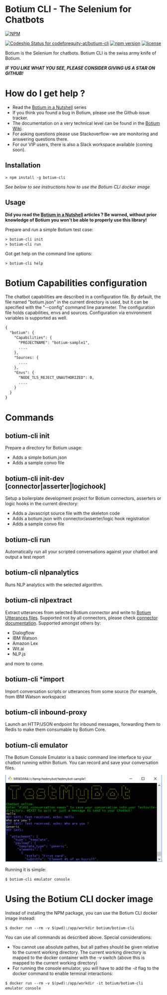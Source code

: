 Botium CLI - The Selenium for Chatbots
======================================

[![NPM](https://nodei.co/npm/botium-cli.png?downloads=true&downloadRank=true&stars=true)](https://nodei.co/npm/botium-cli/)

[ ![Codeship Status for codeforequity-at/botium-cli](https://app.codeship.com/projects/4d7fd410-18ab-0136-6ab1-6e2b4bb62b94/status?branch=master)](https://app.codeship.com/projects/283938)
[![npm version](https://badge.fury.io/js/botium-cli.svg)](https://badge.fury.io/js/botium-cli)
[![license](https://img.shields.io/github/license/mashape/apistatus.svg)]()

Botium is the Selenium for chatbots. Botium CLI is the swiss army knife of Botium.

**_IF YOU LIKE WHAT YOU SEE, PLEASE CONSIDER GIVING US A STAR ON GITHUB!_**

# How do I get help ?
* Read the [Botium in a Nutshell](https://medium.com/@floriantreml/botium-in-a-nutshell-part-1-overview-f8d0ceaf8fb4) series
* If you think you found a bug in Botium, please use the Github issue tracker.
* The documentation on a very technical level can be found in the [Botium Wiki](https://github.com/codeforequity-at/botium-core/wiki).
* For asking questions please use Stackoverflow - we are monitoring and answering questions there.
* For our VIP users, there is also a Slack workspace available (coming soon).

## Installation

```
> npm install -g botium-cli
```

_See below to see instructions how to use the Botium CLI docker image_

## Usage

__Did you read the [Botium in a Nutshell](https://medium.com/@floriantreml/botium-in-a-nutshell-part-1-overview-f8d0ceaf8fb4) articles ? Be warned, without prior knowledge of Botium you won't be able to properly use this library!__

Prepare and run a simple Botium test case:

```
> botium-cli init
> botium-cli run
```

Got get help on the command line options:

```
> botium-cli help
```

# Botium Capabilities configuration

The chatbot capabilities are described in a configuration file. By default, the file named "botium.json" in the current directory is used, but it can be specified with the "--config" command line parameter.
The configuration file holds capabilities, envs and sources. Configuration via environment variables is supported as well.


```
{
  "botium": {
    "Capabilities": {
      "PROJECTNAME": "botium-sample1",
      ....
    },
    "Sources: {
      ....
    },
    "Envs": {
      "NODE_TLS_REJECT_UNAUTHORIZED": 0,
      ....
    }
  }
}
```

# Commands

## botium-cli init

Prepare a directory for Botium usage:
* Adds a simple botium.json
* Adds a sample convo file

## botium-cli init-dev [connector|asserter|logichook]

Setup a boilerplate development project for Botium connectors, asserters or logic hooks in the current directory:
* Adds a Javascript source file with the skeleton code
* Adds a botium.json with connector/asserter/logic hook registration
* Adds a sample convo file

## botium-cli run

Automatically run all your scripted conversations against your chatbot and output a test report

## botium-cli nlpanalytics <algorithm>

Runs NLP analytics with the selected algorithm.

## botium-cli nlpextract

Extract utterances from selected Botium connector and write to [Botium Utterances files](https://botium.atlassian.net/wiki/spaces/BOTIUM/pages/48922633/Composing+in+Text+files). Supported not by all connectors, please check [connector documentation](https://botium.atlassian.net/wiki/spaces/BOTIUM/pages/360553/Botium+Connectors). Supported amongst others by:

* Dialogflow
* IBM Watson
* Amazon Lex
* Wit.ai
* NLP.js

and more to come.

## botium-cli *import

Import conversation scripts or utterances from some source (for example, from IBM Watson workspace)

## botium-cli inbound-proxy

Launch an HTTP/JSON endpoint for inbound messages, forwarding them to Redis to make them consumable by Botium Core. 

## botium-cli emulator

The Botium Console Emulator is a basic command line interface to your chatbot running within Botium. You can record and save your conversation files.

![Botium Console Emulator](https://github.com/codeforequity-at/botium-docs/blob/master/deprecated/screenshots/chat.png)

Running it is simple:

    $ botium-cli emulator console

# Using the Botium CLI docker image

Instead of installing the NPM package, you can use the Botium CLI docker image instead:

    $ docker run --rm -v $(pwd):/app/workdir botium/botium-cli

You can use all commands as described above. Special considerations:

* You cannot use absolute pathes, but all pathes should be given relative to the current working directory. The current working directory is mapped to the docker container with the _-v_ switch (above this is mapped to the current working directory)
* For running the console emulator, you will have to add the _-it_ flag to the docker command to enable terminal interactions:
```
$ docker run --rm -v $(pwd):/app/workdir -it botium/botium-cli emulator console
```
